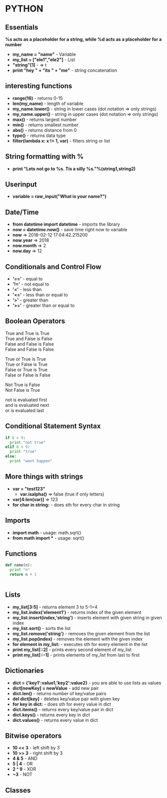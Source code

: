 # PYTHON

## Essentials

**%s acts as a placeholder for a string, while %d acts as a placeholder for a number**

- **my_name = "name"** - Variable 
- **my_list = \["ele1","ele2"\]** - List
- **"string"\[1\]** - => t
- **print "hey " + "its " + "me"** - string concatenation

## interesting functions

- **range(16)** - returns 0-15
- **len(my_name)** - length of variable
- **my_name.lower()** - string in lower cases (dot notation => only strings)
- **my_name.upper()** - string in upper cases (dot notation => only strings)
- **max()** - returns largest number
- **min()** - returns smallest number
- **abs()** - returns distance from 0
- **type()** - returns data type
- **filter(lambda x: x != 1, var)** - filters string or list

## String formatting with %

- **print "Lets not go to %s. Tis a silly %s."%(string1,string2)**

## Userinput

- **variable = raw_input("What is your name?")**

## Date/Time

- **from datetime import datetime** - imports the library
- **now = datetime.now()** - save time right now to variable
- **now** => 2018-02-12 17:04:42.215200
- **now.year** => 2018
- **now.month** => 2
- **now.day** => 12

## Conditionals and Control Flow

- **'=='** - equal to
- **'!='** - not equal to
- **'&lt;'** - less than
- **'&lt;='** - less than or equal to
- **'&gt;'** - greater than
- **'&gt;='** - greater than or equal to

## Boolean Operators

True and True is True  
True and False is False  
False and False is False  
False and False is False  

True or True is True  
True or False is True  
False or True is True  
False or False is False  

Not True is False  
Not False is True  

not is evaluated first  
and is evaluated next  
or is evaluated last  

## Conditional Statement Syntax

```PYTHON
if 8 > 9:
  print "not true"
elif 8 < 9:
  print "true"
else:
  print "wont happen"
```

## More things with strings

- **var = "test123"**
  - **var.isalpha()** => false (true if only letters)
- **var\[4:len(var)\]** => 123
- **for char in string:** - does sth for every char in string

## Imports

- **import math** - usage: math.sqrt()
- **from math import \*** - usage: sqrt()

## Functions

```PYTHON
def name(n):
  print "n"
  return n + 1
  
```

## Lists

- **my_list\[3:5\]** - returns element 3 to 5-1=4
- **my_list.index('element1')** - returns index of the given element
- **my_list.insert(index,'string')** - inserts element with given string in given index
- **my_list.sort()** - sorts the list
- **my_list.remove('string')** - removes the given element from the list
- **my_list.pop(index)** - removes the element with the given index
- **for element in my_list:** - executes sth for every element in the list
- **print my_list\[::2\]** - prints every second element of my_list
- **print my_list\[::-1\]** - prints elements of my_list from last to first

## Dictionaries

- **dict = {'key1':value1,'key2':value2}** - you are able to use lists as values
- **dict\[newKey\] = newValue** - add new pair
- **dict.len()** - returns number of key/value pairs
- **del dict\[key\]** - deletes key/value pair with given key
- **for key in dict:** - does sth for every value in dict
- **dict.items()** - returns every key/value pair in dict
- **dict.keys()** - returns every key in dict
- **dict.values()** - returns every value in dict

## Bitwise operators

- **10 &lt;&lt; 3** - left shift by 3
- **10 &gt;&gt; 3** - right shift by 3
- **4 & 5** - AND
- **5 | 4** - OR
- **2 ^ 9** - XOR
- **~3** - NOT

## Classes


